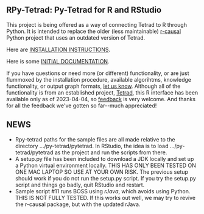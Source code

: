 ## RPy-Tetrad: Py-Tetrad for R and RStudio

This project is being offered as a way of connecting Tetrad to R through Python. It is intended to replace the older (less maintainable) [r-causal](https://github.com/bd2kccd/r-causal) Python project that uses an outdated version of Tetrad.

Here are [INSTALLATION INSTRUCTIONS](https://github.com/cmu-phil/py-tetrad/blob/main/pytetrad/R/INSTALLATION.md).

Here is some [INITIAL DOCUMENTATION](https://github.com/cmu-phil/py-tetrad/blob/main/pytetrad/R/DOCUMENTATION.md).

If you have questions or need more (or different) functionality, or are just flummoxed by the installation procedure, available algorihtms, knowledge functionality, or output graph formats, [let us know](https://github.com/cmu-phil/py-tetrad/issues). Although all of the functionality is from an established project, [Tetrad](https://github.com/cmu-phil/tetrad), this R interface has been available only as of 2023-04-04, so [feedback](https://github.com/cmu-phil/py-tetrad/issues) is very welcome. And thanks for all the feedback we've gotten so far--much appreciated!

## NEWS

* Rpy-tetrad paths for the sample files are all made relative to the directory .../py-tetrad/pytetrad. In RStudio, the idea is to load .../py-tetrad/pytetrad as the project and run the scripts from there.
* A setup.py file has been included to download a JDK locally and set up a Python virtual environment locally. THIS HAS ONLY BEEN TESTED ON ONE MAC LAPTOP SO USE AT YOUR OWN RISK. The previous setup should work if you do not run the setup.py script. If you try the setup.py script and things go badly, quit RStudio and restart.
* Sample script #11 runs BOSS using _rJava_, which avoids using Python. THIS IS NOT FULLY TESTED. If this works out well, we may try to revive the r-causal package, but with the updated rJava.

